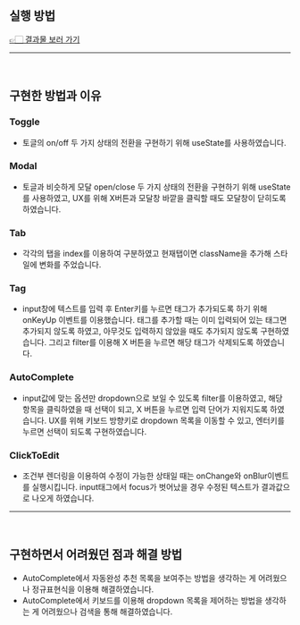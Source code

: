 ## 실행 방법

[👉🏻 결과물 보러 가기](https://peaceful-wright-fb293c.netlify.app/)

---

<br/>

## 구현한 방법과 이유

### Toggle

- 토글의 on/off 두 가지 상태의 전환을 구현하기 위해 useState를 사용하였습니다.

### Modal

- 토글과 비슷하게 모달 open/close 두 가지 상태의 전환을 구현하기 위해 useState를 사용하였고, UX를 위해 X버튼과 모달창 바깥을 클릭할 때도 모달창이 닫히도록 하였습니다.

### Tab

- 각각의 탭을 index를 이용하여 구분하였고 현재탭이면 className을 추가해 스타일에 변화를 주었습니다.

### Tag

- input창에 텍스트를 입력 후 Enter키를 누르면 태그가 추가되도록 하기 위해 onKeyUp 이벤트를 이용했습니다. 태그를 추가할 때는 이미 입력되어 있는 태그면 추가되지 않도록 하였고, 아무것도 입력하지 않았을 때도 추가되지 않도록 구현하였습니다. 그리고 filter를 이용해 X 버튼을 누르면 해당 태그가 삭제되도록 하였습니다.

### AutoComplete

- input값에 맞는 옵션만 dropdown으로 보일 수 있도록 filter를 이용하였고, 해당 항목을 클릭하였을 때 선택이 되고, X 버튼을 누르면 입력 단어가 지워지도록 하였습니다. UX를 위해 키보드 방향키로 dropdown 목록을 이동할 수 있고, 엔터키를 누르면 선택이 되도록 구현하였습니다.

### ClickToEdit

- 조건부 렌더링을 이용하여 수정이 가능한 상태일 때는 onChange와 onBlur이벤트를 실행시킵니다. input태그에서 focus가 벗어났을 경우 수정된 텍스트가 결과값으로 나오게 하였습니다.

---

<br/>

## 구현하면서 어려웠던 점과 해결 방법

- AutoComplete에서 자동완성 추천 목록을 보여주는 방법을 생각하는 게 어려웠으나 정규표현식을 이용해 해결하였습니다.
- AutoComplete에서 키보드를 이용해 dropdown 목록을 제어하는 방법을 생각하는 게 어려웠으나 검색을 통해 해결하였습니다.
